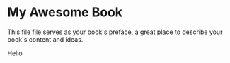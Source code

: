 # My Awesome Book

This file file serves as your book's preface, a great place to describe your book's content and ideas.

Hello

